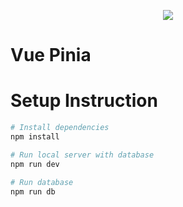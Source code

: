 <p align="center">
  <img src="https://pinia.vuejs.org/logo.svg">
</p>

# Vue Pinia

# Setup Instruction

```sh
# Install dependencies
npm install

# Run local server with database
npm run dev
```

```sh
# Run database
npm run db
```

